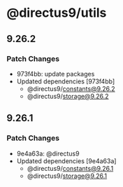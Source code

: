 # @directus9/utils

## 9.26.2

### Patch Changes

- 973f4bb: update packages
- Updated dependencies [973f4bb]
  - @directus9/constants@9.26.2
  - @directus9/storage@9.26.2

## 9.26.1

### Patch Changes

- 9e4a63a: @directus9
- Updated dependencies [9e4a63a]
  - @directus9/constants@9.26.1
  - @directus9/storage@9.26.1
